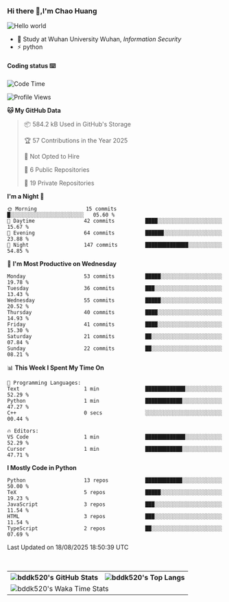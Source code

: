 ### Hi there 👋,I'm Chao Huang


<img src="https://raw.githubusercontent.com/sagar-viradiya/sagar-viradiya/master/resources/banner.png" alt="Hello world">


<br/>


- 🍻  Study at Wuhan University Wuhan, _Information Security_
- ⚡  python



#### Coding status  ⌨️

<!--START_SECTION:waka-->
![Code Time](http://img.shields.io/badge/Code%20Time-889%20hrs%2020%20mins-blue)

![Profile Views](http://img.shields.io/badge/Profile%20Views-1-blue)

**🐱 My GitHub Data** 

> 📦 584.2 kB Used in GitHub's Storage 
 > 
> 🏆 57 Contributions in the Year 2025
 > 
> 🚫 Not Opted to Hire
 > 
> 📜 6 Public Repositories 
 > 
> 🔑 19 Private Repositories 
 > 
**I'm a Night 🦉** 

```text
🌞 Morning                15 commits          █░░░░░░░░░░░░░░░░░░░░░░░░   05.60 % 
🌆 Daytime                42 commits          ████░░░░░░░░░░░░░░░░░░░░░   15.67 % 
🌃 Evening                64 commits          ██████░░░░░░░░░░░░░░░░░░░   23.88 % 
🌙 Night                  147 commits         ██████████████░░░░░░░░░░░   54.85 % 
```
📅 **I'm Most Productive on Wednesday** 

```text
Monday                   53 commits          █████░░░░░░░░░░░░░░░░░░░░   19.78 % 
Tuesday                  36 commits          ███░░░░░░░░░░░░░░░░░░░░░░   13.43 % 
Wednesday                55 commits          █████░░░░░░░░░░░░░░░░░░░░   20.52 % 
Thursday                 40 commits          ████░░░░░░░░░░░░░░░░░░░░░   14.93 % 
Friday                   41 commits          ████░░░░░░░░░░░░░░░░░░░░░   15.30 % 
Saturday                 21 commits          ██░░░░░░░░░░░░░░░░░░░░░░░   07.84 % 
Sunday                   22 commits          ██░░░░░░░░░░░░░░░░░░░░░░░   08.21 % 
```


📊 **This Week I Spent My Time On** 

```text
💬 Programming Languages: 
Text                     1 min               █████████████░░░░░░░░░░░░   52.29 % 
Python                   1 min               ████████████░░░░░░░░░░░░░   47.27 % 
C++                      0 secs              ░░░░░░░░░░░░░░░░░░░░░░░░░   00.44 % 

🔥 Editors: 
VS Code                  1 min               █████████████░░░░░░░░░░░░   52.29 % 
Cursor                   1 min               ████████████░░░░░░░░░░░░░   47.71 % 
```

**I Mostly Code in Python** 

```text
Python                   13 repos            ████████████░░░░░░░░░░░░░   50.00 % 
TeX                      5 repos             █████░░░░░░░░░░░░░░░░░░░░   19.23 % 
JavaScript               3 repos             ███░░░░░░░░░░░░░░░░░░░░░░   11.54 % 
HTML                     3 repos             ███░░░░░░░░░░░░░░░░░░░░░░   11.54 % 
TypeScript               2 repos             ██░░░░░░░░░░░░░░░░░░░░░░░   07.69 % 
```




 Last Updated on 18/08/2025 18:50:39 UTC
<!--END_SECTION:waka-->

<br/>

<table>
  <tr>
    <th>
      <img alt="bddk520's GitHub Stats" src="https://github-readme-stats-git-masterrstaa-rickstaa.vercel.app/api?username=bddk520&show_icons=true&theme=transparent&hide_border=true" align="center" />
    </th>
    <th>
      <img alt="bddk520's Top Langs" src="https://github-readme-stats-git-masterrstaa-rickstaa.vercel.app/api/top-langs/?username=bddk520&layout=compact&theme=transparent&hide_border=true&langs_count=10&hide=CMake" align="center" /> 
    </th>
  </tr>
  <tr>
    <td colspan=2>
      <img alt="bddk520's Waka Time Stats" src="https://github-readme-stats.vercel.app/api/wakatime?username=bddk&hide_border=true&layout=compact&theme=transparent&custom_title=WorkTimeThisWeek&range=last_7_days" align="center"/>
    </td>
  </tr>
</table>
